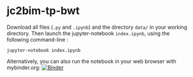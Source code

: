 # jc2bim-tp-bwt

Download all files (`.py` and `.ipynb`) and the directory `data/` in your working directory. Then launch the jupyter-notebook `index.ipynb`, using the following command-line :

```
jupyter-notebook index.ipynb
```



Alternatively, you can also run the notebook in your web browser with mybinder.org: [![Binder](https://mybinder.org/badge_logo.svg)](https://mybinder.org/v2/gh/tlemane/jc2bim-tp-bwt/HEAD)

